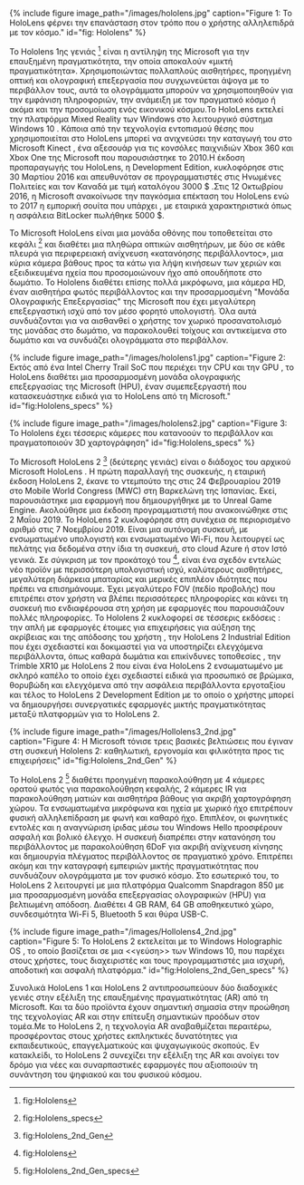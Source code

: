 {% include figure image_path="/images/hololens.jpg" caption="Figure 1: Το HoloLens φέρνει την επανάσταση στον τρόπο που o χρήστης αλληλεπιδρά με τον κόσμο." id="fig: Ηololens" %}



Το Hololens 1ης γενιάς [^1] είναι η αντίληψη της Microsoft για την επαυξημένη πραγματικότητα, την οποία αποκαλούν «μικτή πραγματικότητα». Χρησιμοποιώντας πολλαπλούς αισθητήρες, προηγμένη οπτική και ολογραφική επεξεργασία που συγχωνεύεται άψογα με το περιβάλλον τους, αυτά τα ολογράμματα μπορούν να χρησιμοποιηθούν για την εμφάνιση πληροφοριών, την ανάμειξη με τον πραγματικό κόσμο ή ακόμα και την προσομοίωση ενός εικονικού κόσμου.Το HoloLens εκτελεί την πλατφόρμα Mixed Reality των Windows στο λειτουργικό σύστημα Windows 10 . Κάποια από την τεχνολογία εντοπισμού θέσης που χρησιμοποιείται στο HoloLens μπορεί να ανιχνεύσει την καταγωγή του στο Microsoft Kinect , ένα αξεσουάρ για τις κονσόλες παιχνιδιών Xbox 360 και Xbox One της Microsoft που παρουσιάστηκε το 2010.Η έκδοση προπαραγωγής του HoloLens, η Development Edition, κυκλοφόρησε στις 30 Μαρτίου 2016 και απευθυνόταν σε προγραμματιστές στις Ηνωμένες Πολιτείες και τον Καναδά με τιμή καταλόγου 3000 $ .Στις 12 Οκτωβρίου 2016, η Microsoft ανακοίνωσε την παγκόσμια επέκταση του HoloLens ενώ το 2017 η  εμπορική σουίτα που υπάρχει , με εταιρικά χαρακτηριστικά όπως η ασφάλεια BitLocker πωλήθηκε 5000 $.

Το Microsoft HoloLens είναι μια μονάδα οθόνης που τοποθετείται στο κεφάλι [^2] και διαθέτει μια πληθώρα οπτικών αισθητήρων, με δύο σε κάθε πλευρά για περιφερειακή ανίχνευση «κατανόησης περιβάλλοντος», μια κύρια κάμερα βάθους προς τα κάτω για λήψη κινήσεων των χεριών και εξειδικευμένα ηχεία που προσομοιώνουν ήχο από οπουδήποτε στο δωμάτιο. Το Hololens διαθέτει επίσης πολλά μικρόφωνα, μια κάμερα HD, έναν αισθητήρα φωτός περιβάλλοντος και την προσαρμοσμένη "Μονάδα Ολογραφικής Επεξεργασίας" της Microsoft που έχει μεγαλύτερη επεξεργαστική ισχύ από τον μέσο φορητό υπολογιστή. Όλα αυτά συνδυάζονται για να αισθανθεί ο χρήστης τον χωρικό προσανατολισμό της μονάδας στο δωμάτιο, να παρακολουθεί τοίχους και αντικείμενα στο δωμάτιο και να συνδυάζει ολογράμματα στο περιβάλλον.

{% include figure image_path="/images/hololens1.jpg" caption="Figure 2: Εκτός από ένα Intel Cherry Trail SoC που περιέχει την CPU και την GPU , το HoloLens διαθέτει μια προσαρμοσμένη μονάδα ολογραφικής επεξεργασίας της Microsoft (HPU), έναν συμεπεξεργαστή που κατασκευάστηκε ειδικά για το HoloLens από τη Microsoft." id="fig:Hololens_specs" %}

{% include figure image_path="/images/hololens2.jpg" caption="Figure 3: Το Hololens έχει τέσσερις κάμερες που κατανοούν το περιβάλλον και πραγματοποιούν 3D χαρτογράφηση" id="fig:Hololens_specs" %}

Το Microsoft HoloLens 2 [^3] (δεύτερης γενιάς) είναι ο διάδοχος του αρχικού Microsoft HoloLens . Η πρώτη παραλλαγή της συσκευής, η εταιρική έκδοση HoloLens 2, έκανε το ντεμπούτο της στις 24 Φεβρουαρίου 2019 στο Mobile World Congress (MWC) στη Βαρκελώνη της Ισπανίας. Εκεί, παρουσιάστηκε μια εφαρμογή που δημιουργήθηκε με το Unreal Game Engine. Ακολούθησε μια έκδοση προγραμματιστή που ανακοινώθηκε στις 2 Μαΐου 2019. Το HoloLens 2 κυκλοφόρησε στη συνέχεια σε περιορισμένο αριθμό στις 7 Νοεμβρίου 2019. Είναι μια αυτόνομη συσκευή, με ενσωματωμένο υπολογιστή και ενσωματωμένο Wi-Fi, που λειτουργεί ως πελάτης για δεδομένα στην ίδια τη συσκευή, στο cloud Azure ή στον Ιστό γενικά. Σε σύγκριση με τον προκάτοχό του [^1], είναι ένα σχεδόν εντελώς νέο προϊόν με περισσότερη υπολογιστική ισχύ, καλύτερους αισθητήρες, μεγαλύτερη διάρκεια μπαταρίας και μερικές επιπλέον ιδιότητες που πρέπει να επισημάνουμε. Έχει μεγαλύτερο FOV (πεδίο προβολής) που επιτρέπει στον χρήστη να βλέπει περισσότερες πληροφορίες και κάνει τη συσκευή πιο ενδιαφέρουσα στη χρήση με εφαρμογές που παρουσιάζουν πολλές πληροφορίες. Το Hololens 2 κυκλοφορεί σε τέσσερις εκδόσεις : την απλή με εφαρμογές έτοιμες για επιχειρήσεις για αύξηση της ακρίβειας και της απόδοσης του χρήστη , την HoloLens 2 Industrial Edition που έχει σχεδιαστεί και δοκιμαστεί για να υποστηρίζει ελεγχόμενα περιβάλλοντα, όπως καθαρά δωμάτια και επικίνδυνες τοποθεσίες , την Trimble XR10 με HoloLens 2 που είναι ένα HoloLens 2 ενσωματωμένο με σκληρό καπέλο το οποίο έχει σχεδιαστεί ειδικά για προσωπικό σε βρώμικα, θορυβώδη και ελεγχόμενα από την ασφάλεια περιβάλλοντα εργοταξίου και τέλος το HoloLens 2 Development Edition με το οποίο ο χρήστης μπορεί να δημιουργήσει συνεργατικές εφαρμογές μικτής πραγματικότητας μεταξύ πλατφορμών για το HoloLens 2.


{% include figure image_path="/images/Hollolens3_2nd.jpg" caption="Figure 4: Η Microsoft τόνισε τρεις βασικές βελτιώσεις που έγιναν στη συσκευή Hololens 2: καθηλωτική, εργονομία και φιλικότητα προς τις επιχειρήσεις" id="fig:Hololens_2nd_Gen" %}


Το HoloLens 2 [^4] διαθέτει προηγμένη παρακολούθηση με 4 κάμερες ορατού φωτός για παρακολούθηση κεφαλής, 2 κάμερες IR για παρακολούθηση ματιών και αισθητήρα βάθους για ακριβή χαρτογράφηση χώρου. Τα ενσωματωμένα μικρόφωνα και ηχεία με χωρικό ήχο επιτρέπουν φυσική αλληλεπίδραση με φωνή και καθαρό ήχο. Επιπλέον, οι φωνητικές εντολές και η αναγνώριση ίριδας μέσω του Windows Hello προσφέρουν ασφαλή και βολικό έλεγχο. Η συσκευή διαπρέπει στην κατανόηση του περιβάλλοντος με παρακολούθηση 6DoF για ακριβή ανίχνευση κίνησης και δημιουργία πλέγματος περιβάλλοντος σε πραγματικό χρόνο. Επιτρέπει ακόμη και την καταγραφή εμπειριών μικτής πραγματικότητας που συνδυάζουν ολογράμματα με τον φυσικό κόσμο. Στο εσωτερικό του, το HoloLens 2 λειτουργεί με μια πλατφόρμα Qualcomm Snapdragon 850 με μια προσαρμοσμένη μονάδα επεξεργασίας ολογραφικών (HPU) για βελτιωμένη απόδοση. Διαθέτει 4 GB RAM, 64 GB αποθηκευτικό χώρο, συνδεσιμότητα Wi-Fi 5, Bluetooth 5 και θύρα USB-C. 


{% include figure image_path="/images/Hollolens4_2nd.jpg" caption="Figure 5: Το HoloLens 2 εκτελείται με το Windows Holographic OS , το οποίο βασίζεται σε μια <<γεύση>> των Windows 10, που παρέχει στους χρήστες, τους διαχειριστές και τους προγραμματιστές μια ισχυρή, αποδοτική και ασφαλή πλατφόρμα." id="fig:Hololens_2nd_Gen_specs" %}

Συνολικά HoloLens 1 και HoloLens 2 αντιπροσωπεύουν δύο διαδοχικές γενιές στην εξέλιξη της επαυξημένης πραγματικότητας (AR) από τη Microsoft. Και τα δύο προϊόντα έχουν σημαντική σημασία στην προώθηση της τεχνολογίας AR και στην επίτευξη σημαντικών προόδων στον τομέα.Με το HoloLens 2, η τεχνολογία AR αναβαθμίζεται περαιτέρω, προσφέροντας στους χρήστες εκπληκτικές δυνατότητες για εκπαιδευτικούς, επαγγελματικούς και ψυχαγωγικούς σκοπούς. Εν κατακλείδι, το HoloLens 2 συνεχίζει την εξέλιξη της AR και ανοίγει τον δρόμο για νέες και συναρπαστικές εφαρμογές που αξιοποιούν τη συνάντηση του ψηφιακού και του φυσικού κόσμου.


[^1]: fig:Hololens

[^2]: fig:Hololens_specs

[^3]: fig:Hololens_2nd_Gen

[^4]: fig:Hololens_2nd_Gen_specs
